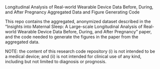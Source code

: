 Longitudinal Analysis of Real-world Wearable Device Data Before, During, and After Pregnancy Aggregated Data and Figure Generating Code

This repo contains the aggregated, anonymized dataset described in the  “Insights into Maternal Sleep: A Large-scale Longitudinal Analysis of Real-world Wearable Device Data Before, During, and After Pregnancy” paper, and the code needed to generate the figures in the paper from the aggregated data.


NOTE: the content of this research code repository (i) is not intended to be a medical device; and (ii) is not intended for clinical use of any kind, including but not limited to diagnosis or prognosis.

